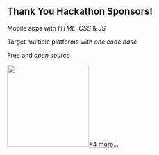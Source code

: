 <h2>Thank You Hackathon Sponsors!</h2>
<div class="prize sponsor"><img src="http://events.jquery.org/resources/2014/chicago/img/maxcdn.png" alt="" /></div>
<div class="prize sponsor"><img src="http://events.jquery.org/resources/2014/chicago/img/digitalocean.png" alt="" /></div>
<div class="prize sponsor"><img src="http://events.jquery.org/resources/2014/chicago/img/mediatemple.png" alt="" /></div>
<div class="prize sponsor"></div>
<!--more-->
<div class="prize sponsor"></div>
<div class="prize sponsor">
<div class="col-xs-12 col-sm-5 cordova-bot"><img src="https://cordova.apache.org/static/img/cordova_bot.png" alt="" /></div>
<div class="col-xs-12 col-sm-7 hero_content"><img class="hero_logo hidden-xs" src="https://cordova.apache.org/static/img/cordova-logo-newbrand-textonly.svg" alt="" />Mobile apps with <em>HTML</em>, <em>CSS</em> &amp; <em>JS</em>

Target multiple platforms with <em>one code base</em>

Free and <em>open source</em>
<div class="hero_supported_platforms"><img src="https://cordova.apache.org/static/img/platform-logos.svg" alt="" width="188px" /><a class="platforms_more" href="https://cordova.apache.org/#supported_platforms_section">+4 more...</a></div>
</div>
</div>